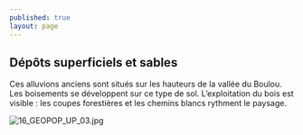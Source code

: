 ```yaml
---
published: true
layout: page
---
```

## Dépôts superficiels et sables

Ces alluvions anciens sont situés sur les hauteurs de la vallée du Boulou. Les boisements se développent sur ce type de sol. L’exploitation du bois est visible : les coupes forestières et les chemins blancs rythment le paysage.

![16_GEOPOP_UP_03.jpg]({{site.baseurl}}/data/images/16/geographie/16_GEOPOP_UP_03.jpg)
